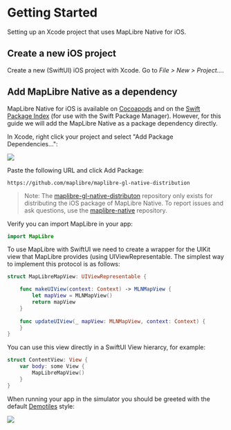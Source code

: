 # Getting Started

Setting up an Xcode project that uses MapLibre Native for iOS.

## Create a new iOS project

Create a new (SwiftUI) iOS project with Xcode. Go to *File > New > Project...*.

## Add MapLibre Native as a dependency

MapLibre Native for iOS is available on [Cocoapods](https://cocoapods.org) and on the [Swift Package Index](https://swiftpackageindex.com/maplibre/maplibre-gl-native-distribution) (for use with the Swift Package Manager). However, for this guide we will add the MapLibre Native as a package dependency directly.

In Xcode, right click your project and select "Add Package Dependencies...":

![](AddPackageDependencies.png)

Paste the following URL and click Add Package:

```
https://github.com/maplibre/maplibre-gl-native-distribution
```

> Note: The [maplibre-gl-native-distributon](https://github.com/maplibre/maplibre-gl-native-distribution) repository only exists for distributing the iOS package of MapLibre Native. To report issues and ask questions, use the [maplibre-native](https://github.com/maplibre/maplibre-native) repository.

Verify you can import MapLibre in your app:

```swift
import MapLibre
```

To use MapLibre with SwiftUI we need to create a wrapper for the UIKit view that MapLibre provides (using UIViewRepresentable. The simplest way to implement this protocol is as follows:

```swift
struct MapLibreMapView: UIViewRepresentable {

    func makeUIView(context: Context) -> MLNMapView {
        let mapView = MLNMapView()
        return mapView
    }
    
    func updateUIView(_ mapView: MLNMapView, context: Context) {
    }
}
```

You can use this view directly in a SwiftUI View hierarcy, for example:

```swift
struct ContentView: View {
    var body: some View {
        MapLibreMapView()
    }
}
```

When running your app in the simulator you should be greeted with the default [Demotiles](https://demotiles.maplibre.org/) style:

![](DemotilesScreenshot.png)
